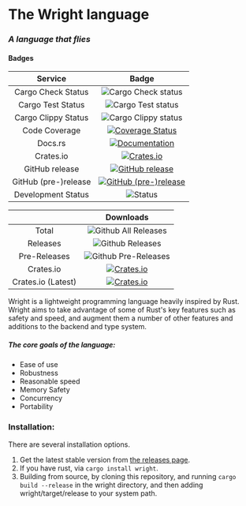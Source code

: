 # The Wright language
### *A language that flies*
#### Badges
| Service | Badge |
|:---:|:---:|
| Cargo Check Status | ![Cargo Check status](https://github.com/Alfriadox/wright-lang/actions/workflows/cargo-check.yml/badge.svg?branch=master) |
| Cargo Test Status | ![Cargo Test status](https://github.com/Alfriadox/wright-lang/actions/workflows/cargo-test.yml/badge.svg?branch=master) |
| Cargo Clippy Status | ![Cargo Clippy status](https://github.com/Alfriadox/wright-lang/actions/workflows/cargo-clippy.yml/badge.svg?branch=master) |
| Code Coverage | [![Coverage Status](https://coveralls.io/repos/github/Alfriadox/wright-lang/badge.svg?branch=master&kill_cache=1)](https://coveralls.io/github/Alfriadox/wright-lang?branch=master) |
| Docs.rs | [![Documentation](https://docs.rs/wright/badge.svg)](https://docs.rs/wright) |
| Crates.io | [![Crates.io](https://img.shields.io/crates/v/wright.svg)](https://crates.io/crates/wright) |
| GitHub release | [![GitHub release](https://img.shields.io/github/release/Alfriadox/wright-lang.svg)](https://github.com/Alfriadox/wright-lang/releases) |
| GitHub (pre-)release | [![GitHub (pre-)release](https://img.shields.io/github/release/Alfriadox/wright-lang/all.svg)](https://github.com/Alfriadox/wright-lang/releases) |
| Development Status | ![Status](https://img.shields.io/badge/status-actively--developed-green.svg) |

<!-- On `kill_cache=1` above: https://github.com/lemurheavy/coveralls-public/issues/1065#issuecomment-435494495 -->

|  | Downloads|
|:---:|:---:|
| Total |![Github All Releases](https://img.shields.io/github/downloads/Alfriadox/wright-lang/total.svg) |
| Releases | ![Github Releases](https://img.shields.io/github/downloads/Alfriadox/wright-lang/latest/total.svg) |
| Pre-Releases| ![Github Pre-Releases](https://img.shields.io/github/downloads-pre/Alfriadox/wright-lang/latest/total.svg) |
| Crates.io | [![Crates.io](https://img.shields.io/crates/d/wright.svg)](https://crates.io/crates/wright) |
| Crates.io (Latest) | [![Crates.io](https://img.shields.io/crates/dv/wright.svg)](https://crates.io/crates/wright/0.8.0) |


Wright is a lightweight programming language heavily inspired by Rust. Wright aims to take advantage of some of 
Rust's key features such as safety and speed, and augment them a number of other features and additions to the
backend and type system.

##### The core goals of the language:
* Ease of use
* Robustness
* Reasonable speed
* Memory Safety
* Concurrency
* Portability

### Installation:
There are several installation options.
1. Get the latest stable version from [the releases page](https://github.com/Alfriadox/wright-lang/releases).
2. If you have rust, via `cargo install wright`.
3. Building from source, by cloning this repository, and running `cargo build --release` in the wright directory, and 
then adding wright/target/release to your system path.
